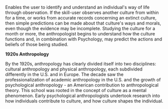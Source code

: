 Enables the user to identify and understand an individual's way of life through observation. If the skill-user observes another culture from within for a time, or works from accurate records concerning an extinct culture, then simple predictions can be made about that culture's ways and morals, even though the evidence may be incomplete. Studying the culture for a month or more, the anthropologist begins to understand how the culture functions and, in combination with Psychology, may predict the actions and beliefs of those being studied.

**1920s Anthropology**

By the 1920s, anthropology has clearly divided itself into two disciplines: cultural anthropology and physical anthropology, each subdivided differently in the U.S. and in Europe. The decade saw the professionalization of academic anthropology in the U.S. and the growth of psychological anthropology - an American contribution to anthropological theory. This school was rooted in the concept of culture as a mental phenomenon. Early psychological anthropologists undertook research into how individuals contribute to culture, and how culture shapes the individual.